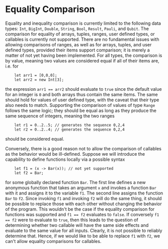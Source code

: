 # Equality Comparison

Equality and inequality comparison is currently limited to the following data types: `Int`, `BigInt`, `Double`, `String`, `Bool`, `Result`, `Pauli`, and `Qubit`. The comparison for equality of arrays, tuples, ranges, user defined types, or callables is currently not supported. There are no fundamental issues with allowing comparisons of ranges, as well as for arrays, tuples, and user defined types, provided their items support comparison; it is merely a matter of not yet having been implemented. 
For all types, the comparison is by value, meaning two values are considered equal if all of their items are, i.e. for
```qsharp
    let arr1 = [0,0,0];
    let arr2 = new Int[3];
```
the expression `arr1 == arr2` should evaluate to `true` since the default value for an integer is `0` and both arrays thus contain the same items. The same should hold for values of user defined type, with the caveat that their type also needs to match. 
Supporting the comparison of values of type `Range` follows the same logic; they should be equal as long as they produce the same sequence of integers, meaning the two ranges 
```qsharp
    let r1 = 0..2..5; // generates the sequence 0,2,4
    let r2 = 0..2..4; // generates the sequence 0,2,4
```
should be considered equal.

Conversely, there is a good reason not to allow the comparison of callables as the behavior would be ill-defined. 
Suppose we will introduce the capability to define functions locally via a possible syntax
```qsharp
    let f1 = (x -> Bar(x)); // not yet supported
    let f2 = Bar;
```
for some globally declared function `Bar`. The first line defines a new anonymous function that takes an argument `x` and invokes a function `Bar` with it and assigns it to the variable `f1`. The second line assigns the function `Bar` to `f2`. Since invoking `f1` and invoking `f2` will do the same thing, it should be possible to replace those with each other without changing the behavior of the program. This wouldn't be the case if the equality comparison for functions was supported and `f1 == f2` evaluates to `false`. If conversely `f1 == f2` were to evaluate to `true`, then this leads to the question of determining whether two callable will have the same side effects and evaluate to the same value for all inputs. Clearly, it is not possible to reliably determine that. Hence, if we would like to be able to replace `f1` with `f2`, we can't allow equality comparisons for callables.  
